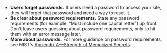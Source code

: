 - **Users forget passwords.** If users need a password to access your site, they will forget that password and need a way to reset it.
- **Be clear about password requirements.** State any password requirements (for example, “Must include one capital letter”) up front. Don’t leave users guessing about password requirements, only to hit them with an error message later.
- **More about passwords.** For more guidance on password requirements, see NIST's [Appendix A—Strength of Memorized Secrets](https://github.com/usnistgov/800-63-3/blob/nist-pages/sp800-63b/appA_memorized.md).
